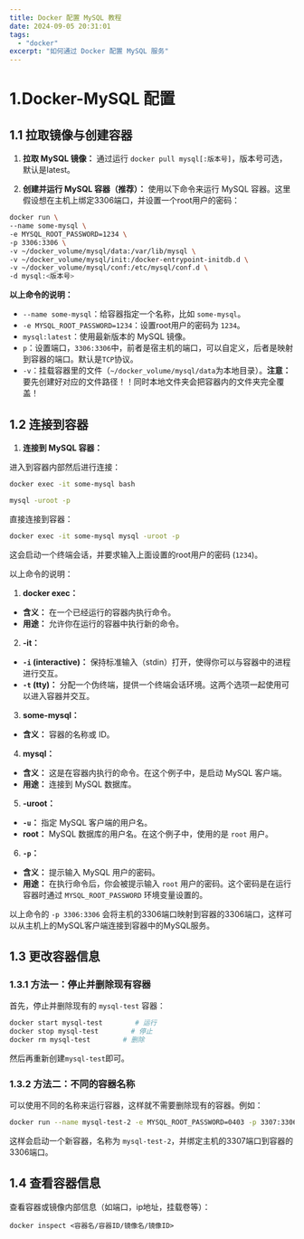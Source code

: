 ```yaml
---
title: Docker 配置 MySQL 教程
date: 2024-09-05 20:31:01
tags:
  - "docker"
excerpt: "如何通过 Docker 配置 MySQL 服务"
---
```


# 1.Docker-MySQL 配置

## 1.1 拉取镜像与创建容器

1. **拉取 MySQL 镜像：**
   通过运行 `docker pull mysql[:版本号]`，版本号可选，默认是latest。

2. **创建并运行 MySQL 容器（推荐）：**
   使用以下命令来运行 MySQL 容器。这里假设想在主机上绑定3306端口，并设置一个root用户的密码：

```bash
docker run \
--name some-mysql \
-e MYSQL_ROOT_PASSWORD=1234 \
-p 3306:3306 \
-v ~/docker_volume/mysql/data:/var/lib/mysql \
-v ~/docker_volume/mysql/init:/docker-entrypoint-initdb.d \
-v ~/docker_volume/mysql/conf:/etc/mysql/conf.d \
-d mysql:<版本号>
```

**以上命令的说明：**
- `--name some-mysql`：给容器指定一个名称，比如 `some-mysql`。
- `-e MYSQL_ROOT_PASSWORD=1234`：设置root用户的密码为 `1234`。
- `mysql:latest`：使用最新版本的 MySQL 镜像。
- `p`：设置端口，`3306:3306`中，前者是宿主机的端口，可以自定义，后者是映射到容器的端口。默认是`TCP`协议。
- `-v`：挂载容器里的文件（`~/docker_volume/mysql/data`为本地目录）。**注意：** 要先创建好对应的文件路径！！同时本地文件夹会把容器内的文件夹完全覆盖！

## 1.2 连接到容器

1. **连接到 MySQL 容器：**

进入到容器内部然后进行连接：
```bash
docker exec -it some-mysql bash

mysql -uroot -p
```

直接连接到容器：
```bash
docker exec -it some-mysql mysql -uroot -p
```
这会启动一个终端会话，并要求输入上面设置的root用户的密码 (`1234`)。

以上命令的说明：
1. **docker exec：**
- **含义：** 在一个已经运行的容器内执行命令。
- **用途：** 允许你在运行的容器中执行新的命令。

2. **-it：**
- **`-i` (interactive)：** 保持标准输入（stdin）打开，使得你可以与容器中的进程进行交互。
- **`-t` (tty)：** 分配一个伪终端，提供一个终端会话环境。这两个选项一起使用可以进入容器并交互。

3. **some-mysql：**
- **含义：** 容器的名称或 ID。

4. **mysql：**
- **含义：** 这是在容器内执行的命令。在这个例子中，是启动 MySQL 客户端。
- **用途：** 连接到 MySQL 数据库。

5. **-uroot：**
- **`-u`：** 指定 MySQL 客户端的用户名。
- **root：** MySQL 数据库的用户名。在这个例子中，使用的是 `root` 用户。

6. **`-p`：**
- **含义：** 提示输入 MySQL 用户的密码。
- **用途：** 在执行命令后，你会被提示输入 `root` 用户的密码。这个密码是在运行容器时通过 `MYSQL_ROOT_PASSWORD` 环境变量设置的。

以上命令的 `-p 3306:3306` 会将主机的3306端口映射到容器的3306端口，这样可以从主机上的MySQL客户端连接到容器中的MySQL服务。

## 1.3 更改容器信息

### 1.3.1 方法一：停止并删除现有容器

首先，停止并删除现有的 `mysql-test` 容器：
```bash
docker start mysql-test        # 运行
docker stop mysql-test        # 停止
docker rm mysql-test        # 删除
```
然后再重新创建`mysql-test`即可。

### 1.3.2 方法二：不同的容器名称

可以使用不同的名称来运行容器，这样就不需要删除现有的容器。例如：
```bash
docker run --name mysql-test-2 -e MYSQL_ROOT_PASSWORD=0403 -p 3307:3306 -d mysql:latest
```
这样会启动一个新容器，名称为 `mysql-test-2`，并绑定主机的3307端口到容器的3306端口。

## 1.4 查看容器信息

查看容器或镜像内部信息（如端口，ip地址，挂载卷等）：
```
docker inspect <容器名/容器ID/镜像名/镜像ID>
```